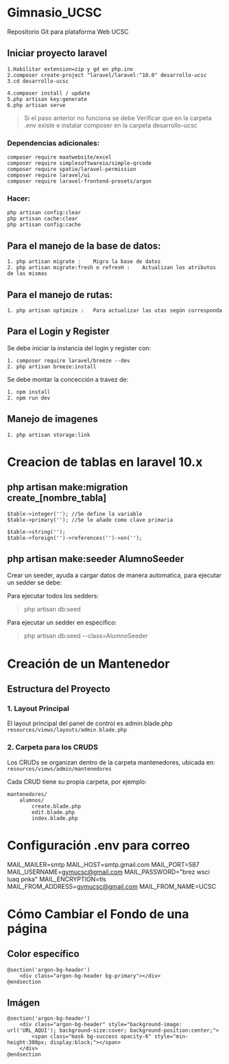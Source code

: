 # Gimnasio_UCSC
Repositorio Git para plataforma Web UCSC
 
## Iniciar proyecto laravel
    1.Habilitar extension=zip y gd en php.ino
    2.composer create-project "laravel/laravel:^10.0" desarrollo-ucsc
    3.cd desarrollo-ucsc

    4.composer install / update
    5.php artisan key:generate
    6.php artisan serve

> Si el paso anterior no funciona se debe Verificar que en la carpeta .env existe e instalar composer en la carpeta desarrollo-ucsc

### Dependencias adicionales:
    composer require maatwebsite/excel
    composer require simplesoftwareio/simple-qrcode
    composer require spatie/laravel-permission
    composer require laravel/ui
    composer require laravel-frontend-presets/argon
    
### Hacer:
    php artisan config:clear
    php artisan cache:clear
    php artisan config:cache

## Para el manejo de la base de datos:
    1. php artisan migrate :    Migra la base de datos
    2. php artisan migrate:fresh o refresH :    Actualizan los atributos de las mismas

## Para el manejo de rutas:
    1. php artisan optimize :   Para actualizar las utas según corresponda

## Para el Login y Register 
Se debe iniciar la instancia del login y register con:

    1. composer require laravel/breeze --dev
    2. php artisan breeze:install

Se debe montar la concección a travez de:

    1. npm install
    2. npm run dev
## Manejo de imagenes
    
    1. php artisan storage:link

# Creacion de tablas en laravel 10.x

## php artisan make:migration create_[nombre_tabla]

    $table->integer(''); //Se define la variable
    $table->primary(''); //Se le añade como clave primaria

    $table->string('');
    $table->foreign('')->references('')->on('');


## php artisan make:seeder AlumnoSeeder
Crear un seeder, ayuda a cargar datos de manera automatica, para ejecutar un sedder se debe:


Para ejecutar todos los sedders:
> php artisan db:seed 

Para ejecutar un sedder en especifico:
> php artisan db:seed --class=AlumnoSeeder

# Creación de un Mantenedor

## Estructura del Proyecto

### 1. Layout Principal
El layout principal del panel de control es admin.blade.php
`resources/views/layouts/admin.blade.php`
### 2. Carpeta para los CRUDS
Los CRUDs se organizan dentro de la carpeta mantenedores, ubicada en:
`resources/views/admin/mantenedores`

Cada CRUD tiene su propia carpeta, por ejemplo:
```
mantenedores/
    alumnos/
        create.blade.php
        edit.blade.php
        index.blade.php
```
# Configuración .env para correo
MAIL_MAILER=smtp
MAIL_HOST=smtp.gmail.com
MAIL_PORT=587
MAIL_USERNAME=gymucsc@gmail.com
MAIL_PASSWORD="brez wsci luaq pnka"
MAIL_ENCRYPTION=tls
MAIL_FROM_ADDRESS=gymucsc@gmail.com
MAIL_FROM_NAME=UCSC

# Cómo Cambiar el Fondo de una página
## Color específico
```
@section('argon-bg-header')
    <div class="argon-bg-header bg-primary"></div>
@endsection
```
## Imágen
```
@section('argon-bg-header')
    <div class="argon-bg-header" style="background-image: url('URL_AQUI'); background-size:cover; background-position:center;">
        <span class="mask bg-success opacity-6" style="min-height:300px; display:block;"></span>
    </div>
@endsection
```